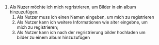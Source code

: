 1. Als Nuzer möchte ich mich regristrieren, um Bilder in ein album hinzuzufügen.
   1. Als Nutzer muss ich einen Namen eingeben, um mich zu registrieren
   2. Als Nutzer kann ich weitere Informationen wie alter eingebne, um mich zu registrieren; 
   3. Als Nutzer kann ich nach der regristrierung bilder hochladen um bilder zu einem album hinzuzufügen 